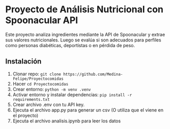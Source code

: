 # Proyecto de Análisis Nutricional con Spoonacular API

Este proyecto analiza ingredientes mediante la API de Spoonacular y extrae sus valores nutricionales. Luego se evalúa si son adecuados para perfiles como personas diabéticas, deportistas o en pérdida de peso.

## Instalación
1. Clonar repo: `git clone https://github.com/Medina-Felipe/Proyectocomidas`
2. Hacer `cd Proyectocomidas`
3. Crear entorno: `python -m venv .venv`
4. Activar entorno y instalar dependencias: `pip install -r requirements.txt`
5. Crear archivo .env con tu API key.
6. Ejecuta el archivo app.py para generar un csv (O utiliza que el viene en el proyecto)
7. Ejecuta el archivo analisis.ipynb para leer los datos


